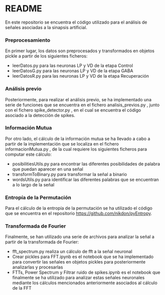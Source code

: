 # README

En este repositorio se encuentra el código utilizado para el análisis de señales asociadas a la sinapsis artificial. 

### Preprocesamiento

En primer lugar, los datos son preprocesados y transformados en objetos pickle a partir de los siguientes ficheros: 

  - leerDatos.py para las neuronas LP y VD de la etapa Control
  - leerDatosG.py para las neuronas LP y VD de la etapa GABA
  - leerDatosR.py para las neuronas LP y VD de la etapa Recuperación

### Análisis previo
Posteriormente, para realizar el análisis previo, se ha implementado una serie de funciones que se encuentra en el fichero analisis_previos.py , junto con el fichero spike_detector.py , en el cual se encuentra el código asociado a la detección de spikes.

### Información Mutua
Por otro lado, el cálculo de la información mutua se ha llevado a cabo a partir de la implementación que se localiza en el fichero informacionMutua.py , de la cual requiere los siguientes ficheros para computar este cálculo:

 - posibilitiesUtils.py para encontrar las diferentes posibilidades de palabra que puedan aparecer en una señal
 - transformToBinary.py para transformar la señal a binario
 - wordsUtils.py para identificar las diferentes palabras que se encuentran a lo largo de la señal

### Entropía de la Permutación

Para el cálculo de la entropía de la permutación se ha utilizado el código que se encuentra en el repositorio https://github.com/nikdon/pyEntropy.

### Transformada de Fourier
Finalmente, se han utilizado una serie de archivos para analizar la señal a partir de la transformada de Fourier:

 - fft_spectrum.py realiza un cálculo de fft a la señal neuronal
 - Crear pickles para FFT.ipynb es el notebook que se ha implementado para convertir las señales en objetos pickles para posteriormente analizarlas y procesarlas 
 - FTTs, Power Spectrum y Filtrar ruido de spikes.ipynb es el notebook que finalmente se ha utilizado para analizar estas señales neuronales mediante los cálculos mencionados anteriormente asociados al cálculo de la FFT

